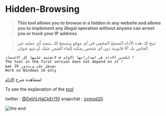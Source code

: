 # Hidden-Browsing

> **This tool allows you to browse in a hidden in any website and allows you to implement  any illegal operation without anyone can arrest you
> or track your IP address**


>تتيح لك هذه الأداة التصفح المخفي في أي موقع وتسمح لك بتنفيذ أي عملية غير قانونية دون أي شخص يمكنه إلقاء القبض عليك
> أو تتبع عنوان IP الخاص بك

    للحين الاداه في اصداراتها الاوله ف لاتعتمد عليها كل الاعتماد ! 
    The tool in the first version does not depend on it !
    تشتغل على ويندوز 10 فقط
    Work on Windows 10 only

لمشاهدة شرح [الاداه](https://youtu.be/Fd62DOQr6Qw)

To see the explanation of the [tool](https://youtu.be/Fd62DOQr6Qw)

twitter : [@DeViLHaCkEr110](https://twitter.com/DeViLHaCkEr110)
snapchat : [zxmod20](https://www.snapchat.com/add/zxmod20)

![the end](https://acegif.com/wp-content/gifs/the-end-6.gif)
